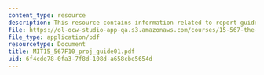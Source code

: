 ```yaml
---
content_type: resource
description: This resource contains information related to report guidelines.
file: https://ol-ocw-studio-app-qa.s3.amazonaws.com/courses/15-567-the-economics-of-information-strategy-structure-and-pricing-fall-2010/6f4cde780fa37f8d108da658cbe5654d_MIT15_567F10_proj_guide01.pdf
file_type: application/pdf
resourcetype: Document
title: MIT15_567F10_proj_guide01.pdf
uid: 6f4cde78-0fa3-7f8d-108d-a658cbe5654d
---
```

